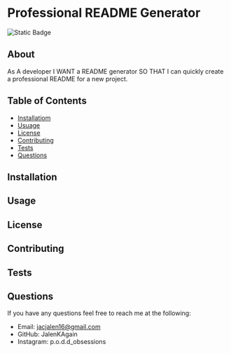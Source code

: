 # Professional README Generator
![Static Badge](https://img.shields.io/badge/License-MIT-yellow)

## About
As A developer
I WANT a README generator
SO THAT I can quickly create a professional README for a new project.

## Table of Contents
- [Installatiom](Installation)
- [Usuage](Usuage)
- [License](License)
- [Contributing](Contributing)
- [Tests](Tests)
- [Questions](Questions)
        
## Installation


## Usage


## License


## Contributing


## Tests


## Questions
If you have any questions feel free to reach me at the following:
- Email: jacjalen16@gmail.com
- GitHub: JalenKAgain
- Instagram: p.o.d.d_obsessions



